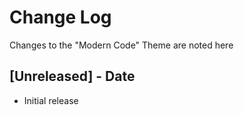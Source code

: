 # Change Log

Changes to the "Modern Code" Theme are noted here

## [Unreleased] - Date

- Initial release
